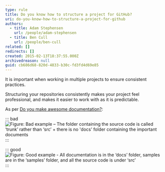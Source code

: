 ```yaml
---
type: rule
title: Do you know how to structure a project for GitHub?
uri: do-you-know-how-to-structure-a-project-for-github
authors:
  - title: Adam Stephensen
    url: /people/adam-stephensen
  - title: Ben Cull
    url: /people/ben-cull
related: []
redirects: []
created: 2015-02-13T18:37:55.000Z
archivedreason: null
guid: cb686d68-820d-4833-b30c-fd3fd4d69e85
---
```

It  is important when working in multiple projects to ensure consistent practices.

Structuring your repositories consistently makes your project feel professional, and makes it easier to work with as it is predictable.

<!--endintro-->

As per [Do you make awesome documentation?](https://rules.ssw.com.au/do-you-review-the-documentation):

::: bad
![Figure: Bad example – The folder containing the source code is called ‘trunk’ rather than ‘src’ + there is no 'docs' folder containing the important documents](structure-github-bad.jpg)
:::

::: good
![Figure: Good example - All documentation is in the ‘docs’ folder, samples are in the ‘samples’ folder, and all the source code is under ‘src’](structure-github-good.jpg)
:::
